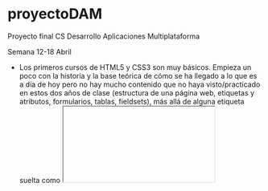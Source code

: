 # proyectoDAM
Proyecto final CS Desarrollo Aplicaciones Multiplataforma

Semana 12-18 Abril
  - Los primeros cursos de HTML5 y CSS3 son muy básicos. Empieza un poco con la historia y la base teórica de cómo se ha llegado a lo que es a día de hoy pero no hay mucho contenido que no haya visto/practicado en estos dos años de clase (estructura de una página web, etiquetas y atributos, formularios, tablas, fieldsets), más allá de alguna etiqueta suelta como <iframe> o alguna etiqueta multimedia. En cuanto al CSS, aunque sea un curso de aprendizaje literalmente desde 0, lo volveré a repetir un par de veces para afianzar conceptos ya que, sinceramente, el CSS es algo que se me atraganta, y quiero afianzar más una base antes de meterme de pleno en un framework para el frontend. Los ejemplos de tareas del curso considero que son bastante sencillos/básicos, teniendo en cuenta que es un curso desde 0.
  
  - JavaScript: también empieza desde 0, explicando un poco la base teórica y los distintos conceptos básicos que hay que manejar (runtime, asincronía, paralelismo, event loop, etc). Por ahora, tampoco he encontrado nada nuevo o que me resulte extraño o diferente al contenido del ciclo, aunque a nivel personal me interesa bastante todo lo relacionado con JavaScript ya que es muy utilizado y requerido en el mundo laboral y lo estoy tratando bastante en las prácticas. Aún así, voy cogiendo más soltura con los proyectos que tengo que realizar en la empresa y podré dedicarle más tiempo y esfuerzo al proyecto en estas semanas para los siguientes cursos que son totalmente desconocidos para mí.
  
 Semana 25 Abril - 2 Mayo
  
  - JavaScript: el curso sigue siendo de aspectos básicos (primitivas, estructuras y operaciones con datos, diferencias entre declaraciones de funciones y llamadas a ellas). Me pareció interesante el tema de bind/call/apply para ver el funcionamiento de this en JavaScript, estando acostumbrado a la POO en Java/C#, y como poder tratarlo en tiempo de ejecución. El tema de orientación a objetos, instancia y propiedades y acceso a ellas no es nada nuevo, similar a lenguajes ya vistos, aunque lo que sí que no conocía era el tema de los prototipos (__proto__) para herencias.
  El tema de control de flujo es básico, comparaciones con true y false, funcionamiento de switch y orden de toma de deciones del llamado "Coercion Algorithm' para hacer las comprobaciones de una comparación. En cuanto al uso de las iteraciones, tampoco nada nuevo del funcionamiento de los bucles, similar a otros lenguajes ya vistos.
  En cuanto al último de tema de funcionamiento del navegador con JavaScript, sí que me pareció interesante cómo poder manejar y entender cómo funcionan los xml/json y convertirlos para poder tratar los datos de una web o API, dentro de las miles de líneas de código que tienen.
  Algo que sí me gustaría en este tema es que hubiese algún planteamiento de ejercicios más allá de ejemplos hechos a lo largo del vídeo para poder practicar, como era el caso del primer tema de HTML/CSS, donde aunque los ejercicios fueran básicos (teniendo en cuenta que se parte de 0), es una manera diferente de practicar aparte de seguir los ejemplos que va haciendo sobre la marcha o que coge directamente de la documentación oficial para ver cómo funcionan.
  
  - Vue.js: entrando un poco ya en materia nueva, el tema de vue.js y tener la opción de utilizar un framework que te facilite y mejore la creación del front-end de tu  web sin la "necesidad" de crearlo todo desde 0 con simple CSS abre un abanico de posibilidades a la hora de programar. Este tema ya tiene algunos ejemplos prácticos con los que sí poder practicar y poder familiarizarme con el framework, además de ir subiendo algo útil para el seguimiento sin ser ejercicios o comprobaciones sueltas.
  
 Semana 2 Mayo - 9 Mayo
  
  - Vue.js: avanzando con los vídeos y creado el proyecto, el inicio (así como a varios usuarios que han puesto un comentario en las respuestas del vídeo) me parece un poco confuso una vez te pones con la parte práctica. Instaladas dependencias de npm, node.js y babel. Interesante este último, transpilador para "traducir" ecmascript a javascript compatible con cualquier navegador moderno.
  Imagino que es normal, pero veo demasiada diferencia entre la enseñanza desde 0 de los cursos de HTML y CSS comparado con éste (también es un profesor distinto). Como ya dije, en las respuestas veo que no soy el único y hay desconcierto a la hora de realizar los primeros pasos (creación del proyecto, primer componente, qué ha hecho el profesor para llegar hasta ahí, etc.) 
  
  
Semana 9 Mayo - 16 Mayo
    
  - Vue.js: siguiendo con el curso, el tema del ciclo de vida de los componentes supongo que es algo lógico en cualquier o casi cualquier parte de la programación, que todo siga un orden dependiendo en qué fase se encuentre. En cuanto a la comunicación entre componentes, desde el padre al hijo se hace mediante las propiedades que el hijo hereda y en el caso contrario, aunque no es lo habitual, para comunicarse desde un hijo al padre se haría mediante la emisión de eventos, aunque solo si se quiere comunicar con sólo un nivel superior. Sobre los componentes asíncronos, vue nos permite la posibilidad de cargar nuestros componentes de forma asíncrona, o bajo demanda; básicamente, cargarlos sólo cuando los necesitemos y no siempre que se ejecute nuestra aplicación para ahorrar recursos.
  
  
  
  
  
